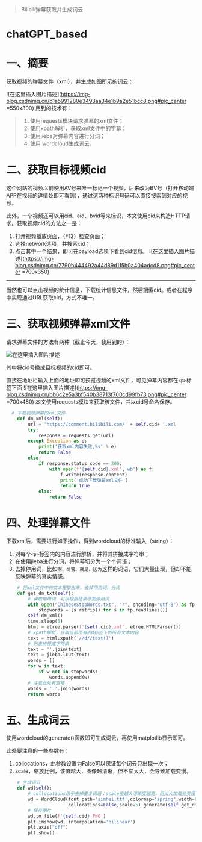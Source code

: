 >Bilibili弹幕获取并生成词云

# chatGPT_based


#  一、摘要

获取视频的弹幕文件（xml），并生成如图所示的词云：

![在这里插入图片描述](https://img-blog.csdnimg.cn/b1a5991280e3493aa34e1b9a2e51bcc8.png#pic_center =550x300)
用到的技术有：

> 1. 使用requests模块请求弹幕的xml文件；
> 2. 使用xpath解析，获取xml文件中的字幕；
> 3. 使用jieba对弹幕内容进行分词；
> 4. 使用	wordcloud生成词云。

# 二、获取目标视频cid

这个网站的视频以前使用AV号来唯一标记一个视频，后来改为BV号（打开移动端APP在视频的详情处即可看到），通过这两种标识号码可以直接搜索到对应的视频。

此外，一个视频还可以用cid、aid、bvid等来标识，本文使用cid来构造HTTP请求。获取视频cid的方法之一是：

1. 打开视频播放页面，（F12）检查页面；
2. 选择network选项，并搜索cid；
3. 点击其中一个结果，即可在payload选项下看到cid信息。
   ![在这里插入图片描述](https://img-blog.csdnimg.cn/7790b444492a44d89d115b0a404adcd8.png#pic_center =700x350)

<hr>
当然也可以点击视频的统计信息，下载统计信息文件，然后搜索cid。或者在程序中实现通过URL获取cid，方式不唯一。



# 三、获取视频弹幕xml文件

请求弹幕文件的方法有两种（截止今天，我用到的）：

![在这里插入图片描述](https://img-blog.csdnimg.cn/e1efd5c42ac44d4f828da9a883017051.png)


其中将cid号换成目标视频的cid即可。

直接在地址栏输入上面的地址即可预览视频的xml文件，可见弹幕内容都在`<p>`标签下面
![在这里插入图片描述](https://img-blog.csdnimg.cn/bb6c2e5a3bf540b38713f700cd99fb73.png#pic_center =700x480)
本文使用requests模块来获取该文件，并以cid号命名保存。

```python
  # 下载视频弹幕的xml文件
    def dm_xml(self):
        url = 'https://comment.bilibili.com/' + self.cid+ '.xml'
        try:
            response = requests.get(url)
        except Exception as e:
            print('获取xml内容失败,%s' % e)
            return False
        else:
            if response.status_code == 200:
                with open(f'{self.cid}.xml','wb') as f:
                    f.write(response.content)
                    print('成功下载弹幕xml文件')
                    return True
            else:
                return False
```


# 四、处理弹幕文件

下载xml后，需要进行如下操作，得到wordcloud的标准输入（string）：

1. 对每个`<p>`标签内的内容进行解析，并将其拼接成字符串；
2. 在使用jieba进行分词，将弹幕切分为一个个词语；
3. 去掉停用词，比如`啊、尽管、就是、因为`这样的词语，它们大量出现，但却不能反映弹幕的真实情感。

```python
    # 将xml文件中的文本提取出来，去掉停用词，分词
    def get_dm_txt(self):
        # 读取停用词，可以根据结果添加停用词
        with open("ChineseStopWords.txt", "r", encoding="utf-8") as fp:
            stopwords = [s.rstrip() for s in fp.readlines()]
        self.dm_xml()
        time.sleep(5)
        html = etree.parse(f'{self.cid}.xml', etree.HTMLParser())
        # xpath解析，获取当前所有的d标签下的所有文本内容
        text = html.xpath('//d//text()')
        # 列表拼接成字符串
        text = ''.join(text)
        text = jieba.lcut(text)
        words = []
        for w in text:
            if w not in stopwords:
                words.append(w)
        # 注意此处有空格
        words = ' '.join(words)
        return words
```

# 五、生成词云

使用wordcloud的generate()函数即可生成词云，再使用matplotlib显示即可。

此处要注意的一些参数有：

1. collocations，此参数设置为False可以保证每个词云只出现一次；
2. scale，缩放比例，该值越大，图像越清晰，但不宜太大，会导致加载变慢。

```python
    # 生成词云
    def wd(self):
        # collocations用于去掉重复词语；scale值越大清晰度越高，但太大加载会变慢
        wd = WordCloud(font_path='simhei.ttf',colormap="spring",width=800,height=400,
                       collocations=False,scale=5).generate(self.get_dm_txt())
        # 保存图片
        wd.to_file(f'{self.cid}.PNG')
        plt.imshow(wd, interpolation='bilinear')
        plt.axis("off")
        plt.show()
```





